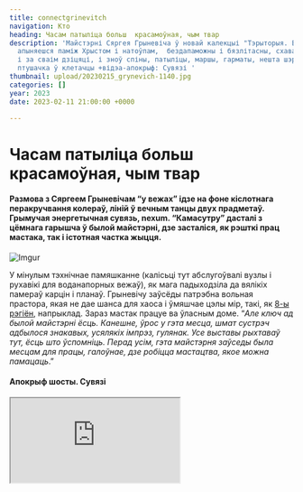 ```yaml
---
title: connectgrinevitch
navigation: Кто
heading: Часам патыліца больш  красамоўная, чым твар
description: 'Майстэрні Сяргея Грыневіча ў новай калекцыі "Тэрыторыя. Вежы".  Калі
  апыняешся паміж Хрыстом і натоўпам,  бездапаможны і бязлітасны, схаваўшыся за маскай
  і за сваім дзіцяці, і зноў спіны, патыліцы, маршы, гарматы, нешта шэранькае і ціхая
  птушачка ў клетачцы +відэа-апокрыф: Сувязі '
thumbnail: upload/20230215_grynevich-1140.jpg
categories: []
year: 2023
date: 2023-02-11 21:00:00 +0000

---
```

# **Часам патыліца больш  красамоўная, чым твар**

#### Размова  з Сяргеем Грыневічам “у вежах” ідзе на фоне кіслотнага перакручвання колераў, ліній ў вечным танцы двух прадметаў. Грымучая энергетычная сувязь, nexum. “Камасутру” дасталі з цёмнага гарышча ў былой майстэрні, дзе засталіся, як рэшткі прац мастака, так і істотная частка жыцця.

![Imgur](https://i.imgur.com/yuaBwBg.jpg)

У мінулым тэхнічнае памяшканне (калісьці тут абслугоўвалі вузлы і рухавікі для воданапорных вежаў), як мага падыходзіла да вялікіх памераў карцін і планаў. Грыневічу заўсёды патрэбна вольная прастора, якая не дае шанса для хаоса і ўмяшчае цэлы мір,  такі, як [8-ы рэгіён](https://www.mamgrodno.com/panorama/pano2.html), напрыклад. Зараз мастак працуе ва ўласным доме. “_Але ключ ад былой майстэрні ёсць. Канешне, ўрос у гэта месца, шмат сустрэч адбылося знакавых, усялякіх імпрэз, гулянак. Усе выставы рыхтаваў тут, ёсць што ўспомніць. Перад усім, гэта майстэрня заўседы была месцам для працы, галоўнае, дзе робіцца мастацтва, якое можна памацаць_.”

#### Апокрыф шосты. Сувязі

<div><iframe class="youtube" src="https://www.youtube.com/embed/dVYcgy_S0KU"></div>
  
_Вежы нечым нагадваюць мастацкія сквоты ў Парыжу. Ёсць у іх багемная атмасфера. Тут перабывала народу шмат. Кілаграм кавы выпіваўся за тры, чатыры дні летам, бо  заўсёды прыходзілі людзі, прыязджалі нашы калегі: беларускія мастакі і з за мяжы. Кава пілася перманентна, проста без перапынку. Ну і ў вогуле прыгожае месца. Яно такое лакальнае, садочак невялічкі ёсць, ў той самы час знаходзіцца ў цэнтры,  пры гэтым пастараль пэўная існуе_.
  
#### … Я не згодны, што ў мяне кахання няма

_“Камасутра” – гэта таксама пра каханне, проста такая вобразная мова выбрана. У мяне цэлыя цыклы твораў, прысвечаныя  жаночай прыгажосці. Ёсць сентэнцыя, якую я падтрымліваю, што на свеце існуе  дзве тэмы па вялікаму рахунку: каханне і смерць, ўсе астатняе – адгалінаванні. І там, дзе разбуральнае нешта у мастацтве, побач ідзе каханне. Цяжка падзяліць, таму што яны заўсёды разам, узаемадапаўняльныя адно адным.  Гэта ў абодвух накірунках нешта непазбежнае. Апошняя мая выстава “Дэмаграфія”, яна як раз была пра смерць, але і пра каханне_. 

**Удакладненне ад mamgrodnо**: Доўжылася выстава ў мінулым року у Менску усяго 10 дзён, але пабіла  рэкорды двух дзесяцігоддзяў, толькі за апошнія 2 дні у Палацы мастацтваў “Дэмаграфію” паглядзелі  амаль 19 тысяч назіральнікаў.

#### Белая палатно – самае прыгожае, цікавей, чым нешта 

_Апошні час: он увогуле такі хуткі і зменлівы, што жыццё нашмат цікавей, чым само мастацтва. І мы павінны рэфлексаваць з пэўнай дыстанцыяй, з адлегласці, каб не стаць заменай той жа самай журналістыцы, рэпартажу. Павінны не толькі карамелькі  маляваць, але перапрацоўваць, ставіць пытанні, якія іншыя галіны  дзейнасці не могуць паставіць перад чалавекам. Вось такі удзел цяперашняга мастацтва. Сапраўднага_. 

… _Белая палатно – самае прыгожае, цікавей чым нешта. Аднак, цяпер працаваць немагчыма, вялікія высілкі трэба  прыкласці, каб заставіць сябе працаваць. Жыццё пастаўлена на паўзу, але ж адзіным паратункам ад дэпрэсіі з’яўляецца праца. Вось такое замкнёнае кола. Пераадольваючы сваё эга, застаўляеш сябе нешта рабіць, і праз некаторы непрацяглы час забываешь пра дэпрэсію. Гэта самая выдатная тэрапія, лепей за ўсё. Ну і,канешне… тое, што прыходзіцца працаваць у стол, таму што пакуль магчымасці выставіцца няма, забанены у краіне па ўсіх накірунках_.
  
![Imgur](https://i.imgur.com/XiUU6qK.jpg)
  
#### Часам патыліца больш  красамоўная, чым твар 

Дома у Сяргея Грыневіча таксама абсталявана майстэрня, апошнія гады ён амаль ўвесь час там.  Працы, старыя і новыя: дастаўленыя з вернісажэй і, калі “алей яшчэ сохне”, чакаюць свайго часа.

_У майстэрні раптам апыняешся паміж Хрыстом і натоўпам, бездапаможны і бязлітасны, схаваўшыся за маскай і за сваім дзіцяці, і зноў спіны, патыліцы, маршы, гарматы, нешта шэранькае і ціхая птушачка ў клетачцы…  “_Спін  жаночых колькі я скалеозных панамалёўваў, часам спіна можа больш сказаць, чым твар. Патыліца больш  красамоўная, чым твар. Намаляваў нядаўна такого мужычка з вельмі характэрнай патыліцай. Працаўнік жкг, бачыш, вось які ён пазнавальны”_…

![Imgur](https://i.imgur.com/FnthlvC.jpg)

_Каб асобна для душы намаляваць прыгажосць, гэта, канешне, я сабе забараняю. Гэта так, для людзей, калі надта просяць. Не ўмею адмаўляць, калі на пленэры ці галерэйшчыкі нешта просяць, таксама нешта хочаш пакінуць сваё, прыгожае,так што гэта такая забарона, якая парушаецца час ад часу. Я люблю людзей маляваць, партрэты, а ёсць жа прыгожыя людзі.  Як не стараешся, а усе роўна прыгожыя. Мусіш маляваць прыгажосць, але_…
  
Неформальная история Башен + видео: [**Как Кася  и Бася оказались в тупике**](https://www.mamgrodno.com/projects/vejahistory.html)
  
Проект: Территория. Башни. Часть первая. [**Юрий Яковенко. Время**](https://www.mamgrodno.com/projects/timeyakovenko.html)
  
Проект: Территория. Башни. Часть вторая. [**Иван Русачек.Дом**](https://www.mamgrodno.com/projects/homerusachek.html)

Проект: Территория. Башни. Часть третья [**Александр Болдаков. Вода**](https://www.mamgrodno.com/projects/waterboldakov.html)

Проект: Территория. Башни. Часть четвертая [**Валентина Шоба. Дружба.**](https://www.mamgrodno.com/projects/friendshsiphoba.html)
  
Проект: Территория. Башни. Часть пятая [**Владимир Пантелеев. Семья**](https://www.mamgrodno.com/projects/familypanteleev.html)
  
Увесь праект на беларускай мове [**тут**](https://www.mamgrodno.com/projects/belvezyall.html)  
  
Аўтар тэкста: **Іна МАКСІМЧЫК**
  
Аўтар фота, відэа:**Кацярына ГАРДЗЕЕВА**
  
**Абавазкова патрэбны дазвол ад аўтараў на перадрук у медыа** 